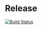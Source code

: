 # Release

[![Build
Status](https://travis-ci.org/daviferreira/release.png)](https://travis-ci.org/daviferreira/release)

